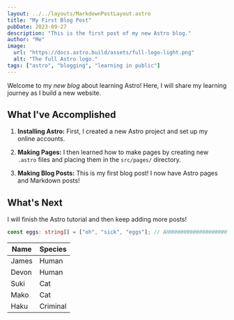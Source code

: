 ```yaml
---
layout: ../../layouts/MarkdownPostLayout.astro
title: "My First Blog Post"
pubDate: 2023-09-27
description: "This is the first post of my new Astro blog."
author: "Me"
image:
  url: "https://docs.astro.build/assets/full-logo-light.png"
  alt: "The full Astro logo."
tags: ["astro", "blogging", "learning in public"]
---
```


Welcome to my _new blog_ about learning Astro! Here, I will share my learning journey as I build a new website.

## What I've Accomplished

1. **Installing Astro:** First, I created a new Astro project and set up my online accounts.

2. **Making Pages:** I then learned how to make pages by creating new `.astro` files and placing them in the `src/pages/` directory.

3. **Making Blog Posts:** This is my first blog post! I now have Astro pages and Markdown posts!

## What's Next

I will finish the Astro tutorial and then keep adding more posts!

```typescript
const eggs: string[] = ["oh", "sick", "eggs"]; // AHHHHHHHHHHHHHHHHHHHHHHHHHHHHHHHHHHHH
```

| Name  | Species  |
| ----- | -------- |
| James | Human    |
| Devon | Human    |
| Suki  | Cat      |
| Mako  | Cat      |
| Haku  | Criminal |
